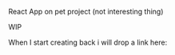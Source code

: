 React App on pet project (not interesting thing)

WIP

When I start creating back i will drop a link here: